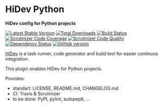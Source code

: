 # HiDev Python

**HiDev config for Python projects**

[![Latest Stable Version](https://poser.pugx.org/hiqdev/hidev-python/v/stable)](https://packagist.org/packages/hiqdev/hidev-python)
[![Total Downloads](https://poser.pugx.org/hiqdev/hidev-python/downloads)](https://packagist.org/packages/hiqdev/hidev-python)
[![Build Status](https://img.shields.io/travis/hiqdev/hidev-python.svg)](https://travis-ci.org/hiqdev/hidev-python)
[![Scrutinizer Code Coverage](https://img.shields.io/scrutinizer/coverage/g/hiqdev/hidev-python.svg)](https://scrutinizer-ci.com/g/hiqdev/hidev-python/)
[![Scrutinizer Code Quality](https://img.shields.io/scrutinizer/g/hiqdev/hidev-python.svg)](https://scrutinizer-ci.com/g/hiqdev/hidev-python/)
[![Dependency Status](https://www.versioneye.com/php/hiqdev:hidev-python/dev-master/badge.svg)](https://www.versioneye.com/php/hiqdev:hidev-python/dev-master)
[![GitHub version](https://badge.fury.io/gh/hiqdev%2Fhidev-python.svg)](https://badge.fury.io/gh/hiqdev%2Fhidev-python)

[HiDev](https://github.com/hiqdev/hidev) is a task runner, code generator and build tool for easier continuos integration.

This plugin enables HiDev for Python projects.

Provides:

- standart: LICENSE, README.md, CHANGELOG.md
- CI: Travis & Scrutinizer
- to be done: PyPI, pylint, autopep8, ...
